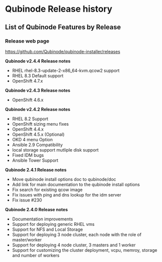 # Qubinode Release history 

## List of Qubinode Features by Release

### Release web page
https://github.com/Qubinode/qubinode-installer/releases

**Qubinode v2.4.4 Release notes**
* RHEL rhel-8.3-update-2-x86_64-kvm.qcow2 support 
* RHEL 8.3 Default support
* OpenShift 4.7.x

**Qubinode v2.4.3 Release notes**
* OpenShift 4.6.x

**Qubinode v2.4.2 Release notes**
* RHEL 8.2 Support
* OpenShift sizing menu fixes
* OpenShift 4.4.x
* OpenShift 4.5.x (Optional)
* OKD 4 menu Option
* Ansible 2.9 Compatibility
* local storage support mutliple disk support
* Fixed IDM bugs
* Ansible Tower Support

**Qubinode 2.4.1 Release notes**
* Move qubinode install options doc to qubinode/doc
* Add link for main documentation to the qubinode install options
* Fix search for existing qcow image
* Fix issues with ping and dns lookup for the idm server
* Fix issue #230

**Qubinode 2.4.0 Release notes**

* Documentation improvements
* Support for deploying generic RHEL vms
* Support for NFS and Local Storage
* Support for deploying 3 node cluster, each node with the role of master/worker
* Support for deploying 4 node cluster, 3 masters and 1 worker
* Support for customizing the cluster deployment, vcpu, memroy, storage and number of workers
